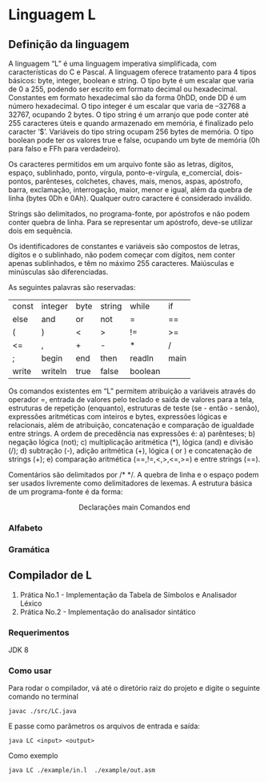 # Linguagem L

## Definição da linguagem
A linguagem “L” é uma linguagem imperativa simplificada, com características do C e Pascal. A linguagem oferece tratamento para 4 tipos básicos: byte, integer, boolean e string. O tipo byte é um escalar que varia de 0 a 255, podendo ser escrito em formato decimal ou hexadecimal. Constantes em formato hexadecimal são da forma 0hDD, onde DD é um número hexadecimal. O tipo integer é um escalar que varia de –32768 a 32767, ocupando 2 bytes. O tipo string é um arranjo que pode conter até 255 caracteres úteis e quando armazenado em memória, é finalizado pelo caracter ‘$’. Variáveis do tipo string ocupam 256 bytes de memória. O tipo boolean pode ter os valores true e false, ocupando um byte de memória (0h para falso e FFh para verdadeiro). 
 
Os caracteres permitidos em um arquivo fonte são as letras, dígitos, espaço, sublinhado, ponto, vírgula, ponto-e-vírgula, e_comercial, dois-pontos, parênteses, colchetes, chaves, mais, menos, aspas, apóstrofo, barra, exclamação, interrogação, maior, menor e igual, além da quebra de linha (bytes 0Dh e 0Ah). Qualquer outro caractere é considerado inválido. 

Strings são delimitados, no programa-fonte, por apóstrofos e não podem conter quebra de linha. Para se representar um apóstrofo, deve-se utilizar dois em sequência. 
 
Os identificadores de constantes e variáveis são compostos de letras, dígitos e o sublinhado, não podem começar com dígitos, nem conter apenas sublinhados, e têm no máximo 255 caracteres. Maiúsculas e minúsculas são diferenciadas.  
 
As seguintes palavras são reservadas: 

|       |         |      |        |         |      |
|-------|---------|------|--------|---------|------|
| const | integer | byte | string | while   | if   |
| else  | and     | or   | not    | =       | ==   |
| (     | )       | <    | >      | !=      | >=   |
| <=    | ,       | +    | -      | *       | /    |
| ;     | begin   | end  | then   | readln  | main |
| write | writeln | true | false  | boolean |      |

Os comandos existentes em “L” permitem atribuição a variáveis através do operador =, entrada de valores pelo teclado e saída de valores para a tela, estruturas de repetição (enquanto),  estruturas de teste (se - então - senão), expressões aritméticas com inteiros e bytes, expressões lógicas e relacionais, além de atribuição, concatenação e comparação de igualdade entre strings. A ordem de precedência nas expressões é: a) parênteses; b) negação lógica (not); c) multiplicação aritmética (*), lógica (and) e divisão (/); d) subtração (-), adição aritmética (+), lógica ( or ) e concatenação de strings (+);  e) comparação aritmética (==,!=,<,>,<=,>=) e entre strings (==). 
 
Comentários são delimitados por /* */. A quebra de linha e o espaço podem ser usados livremente como delimitadores de lexemas.
A estrutura básica de um programa-fonte é da forma: 

<p align="center">
  Declarações   main Comandos end
</p>

### Alfabeto
### Gramática

## Compilador de L
1. Prática No.1 -  Implementação da Tabela de Símbolos e Analisador Léxico
1. Prática No.2 - Implementação do analisador sintático 

### Requerimentos
JDK 8

### Como usar
Para rodar o compilador, vá até o diretório raiz do projeto e digite o seguinte comando no terminal 
```
javac ./src/LC.java
```
E passe como parâmetros os arquivos de entrada e saída:
```
java LC <input> <output>
```
Como exemplo
```
java LC ./example/in.l  ./example/out.asm
```